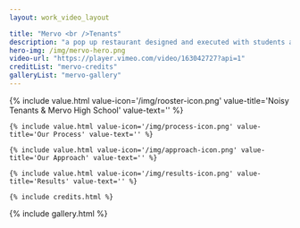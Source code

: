 ```yaml
---
layout: work_video_layout

title: "Mervo <br />Tenants"
description: "a pop up restaurant designed and executed with students at Mervo High School"
hero-img: /img/mervo-hero.png
video-url: "https://player.vimeo.com/video/163042727?api=1"
creditList: "mervo-credits"
galleryList: "mervo-gallery"
---
```


<div class="template_wrapper">
	{% include value.html value-icon='/img/rooster-icon.png' value-title='Noisy Tenants &amp; Mervo High School' value-text='' %}

	{% include value.html value-icon='/img/process-icon.png' value-title='Our Process' value-text='' %}

	{% include value.html value-icon='/img/approach-icon.png' value-title='Our Approach' value-text='' %}

	{% include value.html value-icon='/img/results-icon.png' value-title='Results' value-text='' %}

	{% include credits.html %}
	
</div>
{% include gallery.html %}




